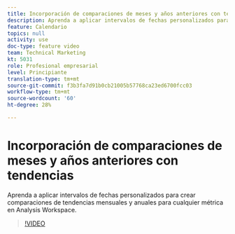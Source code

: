 ```yaml
---
title: Incorporación de comparaciones de meses y años anteriores con tendencias
description: Aprenda a aplicar intervalos de fechas personalizados para crear comparaciones de tendencias mensuales y anuales para cualquier métrica en Analysis Workspace.
feature: Calendario
topics: null
activity: use
doc-type: feature video
team: Technical Marketing
kt: 5031
role: Profesional empresarial
level: Principiante
translation-type: tm+mt
source-git-commit: f3b3fa7d91b0cb21005b57768ca23ed6700fcc03
workflow-type: tm+mt
source-wordcount: '60'
ht-degree: 28%

---
```



# Incorporación de comparaciones de meses y años anteriores con tendencias

Aprenda a aplicar intervalos de fechas personalizados para crear comparaciones de tendencias mensuales y anuales para cualquier métrica en Analysis Workspace.

>[!VIDEO](https://video.tv.adobe.com/v/33772/?quality=12)
